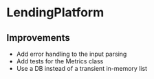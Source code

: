 # LendingPlatform

## Improvements

- Add error handling to the input parsing
- Add tests for the Metrics class
- Use a DB instead of a transient in-memory list
